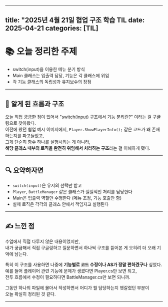 
---
title: "2025년 4월 21일 협업 구조 학습 TIL 
date: 2025-04-21
categories: [TIL]
---

# 📚 오늘 정리한 주제

- switch(input)을 이용한 메뉴 분기 방식
- Main 클래스는 입출력 담당, 기능은 각 클래스에 위임
- 각 기능 클래스의 독립성과 유지보수의 장점


---

## 🧠 알게 된 흐름과 구조

오늘 직접 궁금한 점이 있어서 "switch(input) 구조에서 기능 분리란?" 이라는 걸 구글링으로 찾아봤다.  
이전에 봤던 협업 예시 이미지에서, `Player.ShowPlayerInfo();` 같은 코드가 왜 존재하는지를 파고들었고,  
그게 단순히 함수 하나를 실행시키는 게 아니라,  
**해당 클래스 내부의 로직을 완전히 위임해서 처리하는 구조**라는 걸 이해하게 됐다.

---

## 🔍 요약하자면

- `switch(input)`은 유저의 선택만 받고
- `Player`, `BattleManager` 같은 클래스가 실질적인 처리를 담당한다
- Main은 입출력 역할만 수행한다 (메뉴 조정, 기능 호출만 함)
- 실제 로직은 각각의 클래스 안에서 책임지고 실행된다

---

## ✍️ 느낀 점

수업에서 직접 다루지 않은 내용이었지만,  
내가 궁금해서 직접 구글링하고 질문하면서 하나씩 구조를 뜯어본 게 오히려 더 오래 기억에 남는다.

특히 이 구조를 사용하면 나중에 **기능별로 코드 수정이나 AS가 정말 편하겠구나** 싶었다.  
예를 들어 플레이어 관련 기능에 문제가 생겼다면 Player.cs만 보면 되고,  
전투 흐름에서 수정이 필요하다면 BattleManager.cs만 보면 되니까.

그동안 하나의 파일에 몰아서 작성하면서 어디가 뭘 담당하는지 헷갈렸던 부분이  
오늘 확실히 정리된 것 같다.

---
